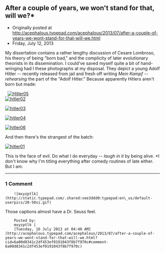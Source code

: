 ## After a couple of years, we won't stand for that, will we?*

 * Originally posted at http://acephalous.typepad.com/acephalous/2013/07/after-a-couple-of-years-we-wont-stand-for-that-will-we.html
 * Friday, July 12, 2013



My dissertation contains a rather lengthy discussion of Cesare Lombroso, his theory of being "born bad," and the complicity of later evolutionary theorists in its dissemination. I could've saved myself quite a bit of hand-wringing had I these photographs at my disposal. They depict a young Adolf Hitler -- recently released from jail and fresh off writing _Mein Kampf -- rehearsing_ the part of the "Adolf Hitler." Because apparently Hitlers aren't born but made:

 
[![Hitler05](http://acephalous.typepad.com/.a/6a00d8341c2df453ef01901e3d3183970b-500wi "Hitler05")](http://acephalous.typepad.com/.a/6a00d8341c2df453ef01901e3d3183970b-popup)  
[![hitler02](http://www.lawyersgunsmoneyblog.com/wp-content/uploads/2013/07/hitler02.jpg "hitler02")](http://www.lawyersgunsmoneyblog.com/wp-content/uploads/2013/07/hitler02.jpg)

[![hitler03](http://www.lawyersgunsmoneyblog.com/wp-content/uploads/2013/07/hitler03.jpg "hitler03")](http://www.lawyersgunsmoneyblog.com/wp-content/uploads/2013/07/hitler03.jpg)
[](http://www.lawyersgunsmoneyblog.com/wp-content/uploads/2013/07/hitler04.jpg)

[![hitler04](http://www.lawyersgunsmoneyblog.com/wp-content/uploads/2013/07/hitler04.jpg "hitler04")](http://www.lawyersgunsmoneyblog.com/wp-content/uploads/2013/07/hitler04.jpg)
[](http://www.lawyersgunsmoneyblog.com/wp-content/uploads/2013/07/hitler06.jpg)

[![hitler06](http://www.lawyersgunsmoneyblog.com/wp-content/uploads/2013/07/hitler06.jpg "hitler06")](http://www.lawyersgunsmoneyblog.com/wp-content/uploads/2013/07/hitler06.jpg)

And then there's the strangest of the batch:

[![hitler01](http://www.lawyersgunsmoneyblog.com/wp-content/uploads/2013/07/hitler01.jpg "hitler01")](http://www.lawyersgunsmoneyblog.com/wp-content/uploads/2013/07/hitler01.jpg)

This is the face of evil. Do what I do everyday -- _laugh in it_ by being alive.
\*I don't know why I'm titling everything after comedy routines of late either. But I am:





		

* * *

### 1 Comment 

		

                
[]()

	

		![mxyzptlk](http://static.typepad.com/.shared:vee3ddd0:typepad:en\_us/default-userpics/20-50si.gif)
	

	

		

Those captions almost have a Dr. Seuss feel.

	

		Posted by:
		mxyzptlk |
		[Tuesday, 16 July 2013 at 04:40 AM](http://acephalous.typepad.com/acephalous/2013/07/after-a-couple-of-years-we-wont-stand-for-that-will-we.html?cid=6a00d8341c2df453ef0191043f8b7f970c#comment-6a00d8341c2df453ef0191043f8b7f970c)

		

        